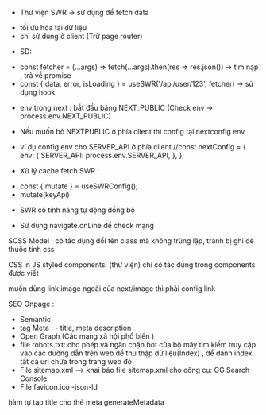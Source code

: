 - Thư viện SWR -> sử dụng để fetch data

* tối ưu hóa tải dữ liệu
* chỉ sử dụng ở client (Trừ page router)

- SD:

* const fetcher = (...args) => fetch(...args).then(res => res.json()) -> tìm nạp , trả về promise
* const { data, error, isLoading } = useSWR('/api/user/123', fetcher) -> sử dụng hook

- env trong next : bắt đầu bằng NEXT_PUBLIC (Check env -> process.env.NEXT_PUBLIC)
- Nếu muốn bỏ NEXTPUBLIC ở phía client thì config tại nextconfig env
- ví dụ config env cho SERVER_API ở phía client
  //const nextConfig = {
  env: {
  SERVER_API: process.env.SERVER_API,
  },
  };

- Xử lý cache fetch SWR :

* const { mutate } = useSWRConfig();
* mutate(keyApi)

- SWR có tính năng tự động đồng bộ

- Sử dụng navigate.onLine để check mạng

SCSS Model : có tác dụng đổi tên class mà không trùng lặp, tránh bị ghi đè thuộc tính css

CSS in JS styled components: (thư viện) chỉ có tác dụng trong components được viết

muốn dùng link image ngoài của next/image thì phải config link

SEO Onpage :

- Semantic
- tag Meta : - title, meta description
- Open Graph (Các mạng xã hội phổ biến )
- file robots.txt: cho phép và ngăn chặn bot của bộ máy tìm kiếm truy cập vào các đường dẫn trên web để thu thập dữ liệu(Index) , để đánh index tất cả url chứa trong trang web đó
- File sitemap.xml --> khai báo file sitemap.xml cho công cụ: GG Search Console
- File favicon.ico
  -json-ld

hàm tự tạo title cho thẻ meta generateMetadata
